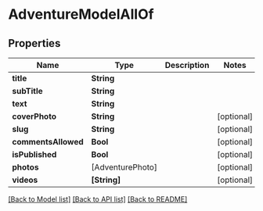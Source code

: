 # AdventureModelAllOf

## Properties
Name | Type | Description | Notes
------------ | ------------- | ------------- | -------------
**title** | **String** |  | 
**subTitle** | **String** |  | 
**text** | **String** |  | 
**coverPhoto** | **String** |  | [optional] 
**slug** | **String** |  | [optional] 
**commentsAllowed** | **Bool** |  | [optional] 
**isPublished** | **Bool** |  | [optional] 
**photos** | [AdventurePhoto] |  | [optional] 
**videos** | **[String]** |  | [optional] 

[[Back to Model list]](../README.md#documentation-for-models) [[Back to API list]](../README.md#documentation-for-api-endpoints) [[Back to README]](../README.md)



